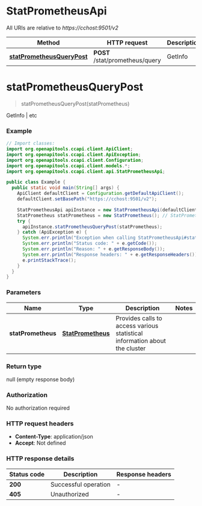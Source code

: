 # StatPrometheusApi

All URIs are relative to *https://cchost:9501/v2*

| Method | HTTP request | Description |
|------------- | ------------- | -------------|
| [**statPrometheusQueryPost**](StatPrometheusApi.md#statPrometheusQueryPost) | **POST** /stat/prometheus/query | GetInfo | etc |


<a name="statPrometheusQueryPost"></a>
# **statPrometheusQueryPost**
> statPrometheusQueryPost(statPrometheus)

GetInfo | etc

### Example
```java
// Import classes:
import org.openapitools.ccapi.client.ApiClient;
import org.openapitools.ccapi.client.ApiException;
import org.openapitools.ccapi.client.Configuration;
import org.openapitools.ccapi.client.models.*;
import org.openapitools.ccapi.client.api.StatPrometheusApi;

public class Example {
  public static void main(String[] args) {
    ApiClient defaultClient = Configuration.getDefaultApiClient();
    defaultClient.setBasePath("https://cchost:9501/v2");

    StatPrometheusApi apiInstance = new StatPrometheusApi(defaultClient);
    StatPrometheus statPrometheus = new StatPrometheus(); // StatPrometheus | Provides calls to access various statistical information about the cluster
    try {
      apiInstance.statPrometheusQueryPost(statPrometheus);
    } catch (ApiException e) {
      System.err.println("Exception when calling StatPrometheusApi#statPrometheusQueryPost");
      System.err.println("Status code: " + e.getCode());
      System.err.println("Reason: " + e.getResponseBody());
      System.err.println("Response headers: " + e.getResponseHeaders());
      e.printStackTrace();
    }
  }
}
```

### Parameters

| Name | Type | Description  | Notes |
|------------- | ------------- | ------------- | -------------|
| **statPrometheus** | [**StatPrometheus**](StatPrometheus.md)| Provides calls to access various statistical information about the cluster | |

### Return type

null (empty response body)

### Authorization

No authorization required

### HTTP request headers

 - **Content-Type**: application/json
 - **Accept**: Not defined

### HTTP response details
| Status code | Description | Response headers |
|-------------|-------------|------------------|
| **200** | Successful operation |  -  |
| **405** | Unauthorized |  -  |


